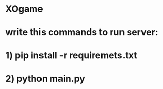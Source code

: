 # XOgame

# write this commands to run server:
# 1) pip install -r requiremets.txt
# 2) python main.py